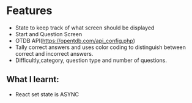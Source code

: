 # Features
- State to keep track of what screen should be displayed
- Start and Question Screen
- OTDB API(https://opentdb.com/api_config.php)
- Tally correct answers and uses color coding to distinguish between correct and incorrect answers.
- Difficultly,category, question type and number of questions.
## What I learnt:
- React set state is ASYNC